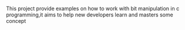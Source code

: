 This project provide examples on how to work with bit manipulation in c programming,it aims to help new developers learn and masters some concept

